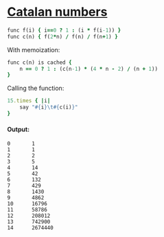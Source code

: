 [1]: http://rosettacode.org/wiki/Catalan_numbers

# [Catalan numbers][1]

```ruby
func f(i) { i==0 ? 1 : (i * f(i-1)) }
func c(n) { f(2*n) / f(n) / f(n+1) }
```


With memoization:

```ruby
func c(n) is cached {
    n == 0 ? 1 : (c(n-1) * (4 * n - 2) / (n + 1))
}
```


Calling the function:

```ruby
15.times { |i|
    say "#{i}\t#{c(i)}"
}
```

#### Output:
```
0       1
1       1
2       2
3       5
4       14
5       42
6       132
7       429
8       1430
9       4862
10      16796
11      58786
12      208012
13      742900
14      2674440
```
